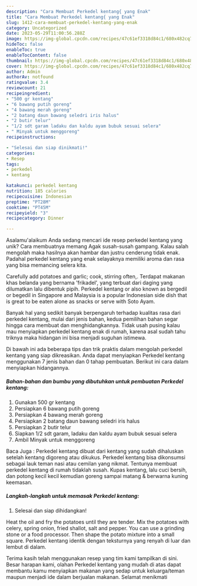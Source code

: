 ```yaml
---
description: "Cara Membuat Perkedel kentang{ yang Enak"
title: "Cara Membuat Perkedel kentang{ yang Enak"
slug: 1412-cara-membuat-perkedel-kentang-yang-enak
category: Uncategorized
date: 2023-05-29T11:00:56.288Z
image: https://img-global.cpcdn.com/recipes/47c61ef3318d84c1/680x482cq70/perkedel-kentang-foto-resep-utama.jpg
hideToc: false
enableToc: true
enableTocContent: false
thumbnail: https://img-global.cpcdn.com/recipes/47c61ef3318d84c1/680x482cq70/perkedel-kentang-foto-resep-utama.jpg
cover: https://img-global.cpcdn.com/recipes/47c61ef3318d84c1/680x482cq70/perkedel-kentang-foto-resep-utama.jpg
author: Admin
authorAv: notfound
ratingvalue: 3.4
reviewcount: 21
recipeingredient:
- "500 gr kentang"
- "6 bawang putih goreng"
- "4 bawang merah goreng"
- "2 batang daun bawang seledri iris halus"
- "2 butir telur"
- "1/2 sdt garam ladaku dan kaldu ayam bubuk sesuai selera"
- " Minyak untuk menggoreng"
recipeinstructions:

- "Selesai dan siap dinikmati!"
categories:
- Resep
tags:
- perkedel
- kentang

katakunci: perkedel kentang 
nutrition: 185 calories
recipecuisine: Indonesian
preptime: "PT28M"
cooktime: "PT45M"
recipeyield: "3"
recipecategory: Dinner

---
```



Asalamu'alaikum Anda sedang mencari ide resep perkedel kentang yang unik? Cara membuatnya memang Agak susah-susah gampang. Kalau salah mengolah maka hasilnya akan hambar dan justru cenderung tidak enak. Padahal perkedel kentang yang enak selayaknya memiliki aroma dan rasa yang bisa memancing selera kita.


Carefully add potatoes and garlic; cook, stirring often,. Terdapat makanan khas belanda yang bernama &#39;frikadel&#39;, yang terbuat dari daging yang dilumatkan lalu dibentuk pipih. Perkedel kentang or also known as bergedil or begedil in Singapore and Malaysia is a popular Indonesian side dish that is great to be eaten alone as snacks or serve with Soto Ayam.

Banyak hal yang sedikit banyak berpengaruh terhadap kualitas rasa dari perkedel kentang, mulai dari jenis bahan, kedua pemilihan bahan segar hingga cara membuat dan menghidangkannya. Tidak usah pusing kalau mau menyiapkan perkedel kentang enak di rumah, karena asal sudah tahu triknya maka hidangan ini bisa menjadi suguhan istimewa.


Di bawah ini ada beberapa tips dan trik praktis dalam mengolah perkedel kentang yang siap dikreasikan. Anda dapat menyiapkan Perkedel kentang menggunakan 7 jenis bahan dan 0 tahap pembuatan. Berikut ini cara dalam menyiapkan hidangannya.

<!--inarticleads1-->

##### Bahan-bahan dan bumbu yang dibutuhkan untuk pembuatan Perkedel kentang:

1. Gunakan 500 gr kentang
1. Persiapkan 6 bawang putih goreng
1. Persiapkan 4 bawang merah goreng
1. Persiapkan 2 batang daun bawang seledri iris halus
1. Persiapkan 2 butir telur
1. Siapkan 1/2 sdt garam, ladaku dan kaldu ayam bubuk sesuai selera
1. Ambil  Minyak untuk menggoreng


Baca Juga : Perkedel kentang dibuat dari kentang yang sudah dihaluskan setelah kentang digoreng atau dikukus. Perkedel kentang bisa dikonsumsi sebagai lauk teman nasi atau cemilan yang nikmat. Tentunya membuat perkedel kentang di rumah tidaklah susah. Kupas kentang, lalu cuci bersih, dan potong kecil kecil kemudian goreng sampai matang &amp; berwarna kuning keemasan. 

<!--inarticleads2-->

##### Langkah-langkah untuk memasak Perkedel kentang:


1. Selesai dan siap dihidangkan!

Heat the oil and fry the potatoes until they are tender. Mix the potatoes with celery, spring onion, fried shallot, salt and pepper. You can use a grinding stone or a food processor. Then shape the potato mixture into a small square. Perkedel kentang identik dengan teksturnya yang renyah di luar dan lembut di dalam. 

Terima kasih telah menggunakan resep yang tim kami tampilkan di sini. Besar harapan kami, olahan Perkedel kentang yang mudah di atas dapat membantu kamu menyiapkan makanan yang sedap untuk keluarga/teman maupun menjadi ide dalam berjualan makanan. Selamat menikmati
